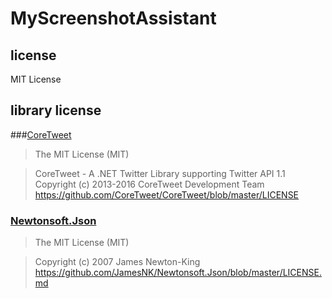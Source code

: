 # MyScreenshotAssistant

## license
MIT License

## library license
###[CoreTweet](https://github.com/CoreTweet/CoreTweet)
>The MIT License (MIT)  

>CoreTweet - A .NET Twitter Library supporting Twitter API 1.1  
>Copyright (c) 2013-2016 CoreTweet Development Team  
>https://github.com/CoreTweet/CoreTweet/blob/master/LICENSE

### [Newtonsoft.Json](https://github.com/JamesNK/Newtonsoft.Json)
>The MIT License (MIT)  

>Copyright (c) 2007 James Newton-King  
>https://github.com/JamesNK/Newtonsoft.Json/blob/master/LICENSE.md
